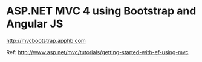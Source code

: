 ﻿ASP.NET MVC 4 using Bootstrap and Angular JS
============================================

http://mvcbootstrap.apphb.com

Ref:
http://www.asp.net/mvc/tutorials/getting-started-with-ef-using-mvc